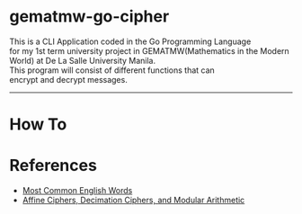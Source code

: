 # gematmw-go-cipher
This is a CLI Application coded in the Go Programming Language \
for my 1st term university project in GEMATMW(Mathematics in the Modern World) at De La Salle University Manila. \
This program will consist of different functions that can \
encrypt and decrypt messages.

---
# How To

# References
- [Most Common English Words](https://github.com/first20hours/google-10000-english)
- [Affine Ciphers, Decimation Ciphers, and Modular Arithmetic](http://pi.math.cornell.edu/~kozdron/Teaching/Cornell/135Summer06/Handouts/affine.pdf)